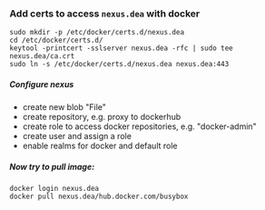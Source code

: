 ### Add certs to access `nexus.dea` with docker
```
sudo mkdir -p /etc/docker/certs.d/nexus.dea
cd /etc/docker/certs.d/
keytool -printcert -sslserver nexus.dea -rfc | sudo tee nexus.dea/ca.crt
sudo ln -s /etc/docker/certs.d/nexus.dea nexus.dea:443
```
##### Configure nexus
 - create new blob "File"
 - create repository, e.g. proxy to dockerhub
 - create role to access docker repositories, e.g. "docker-admin"
 - create user and assign a role
 - enable realms for docker and default role

##### Now try to pull image:
```
docker login nexus.dea
docker pull nexus.dea/hub.docker.com/busybox
```
